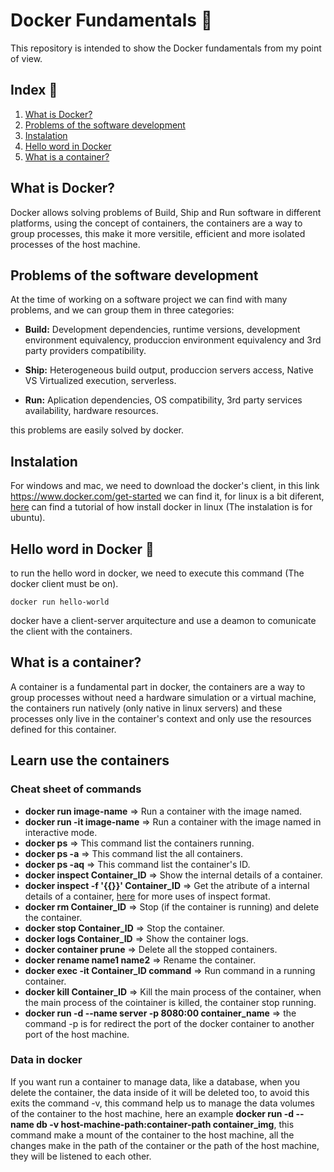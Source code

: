 # Docker Fundamentals :whale:
This repository is intended to show the Docker fundamentals from my point of view.

## Index :file_folder:

1. [What is Docker?](#id1)
2. [Problems of the software development](#id2)
3. [Instalation](#id3)
4. [Hello word in Docker](#id4)
5. [What is a container?](#id5)

<div id='id1'/>

## What is Docker?

Docker allows solving problems of Build, Ship and Run software in different platforms, using the concept of containers, the containers are a way to group processes, this make it more versitile, efficient and more isolated processes of the host machine.

<div id='id2'/>

## Problems of the software development

At the time of working on a software project we can find with many problems, and we can group them in three categories:

- **Build:** Development dependencies, runtime versions, development environment equivalency, produccion environment equivalency and 3rd party providers compatibility.

- **Ship:** Heterogeneous build output, produccion servers access, Native VS Virtualized execution, serverless.

- **Run:** Aplication dependencies, OS compatibility, 3rd party services availability, hardware resources.

this problems are easily solved by docker.

<div id='id3'/>

## Instalation

For windows and mac, we need to download the docker's client, in this link https://www.docker.com/get-started we can find it, for linux is a bit diferent, [here](https://docs.docker.com/engine/install/ubuntu/) can find a tutorial of how install docker in linux (The instalation is for ubuntu).

<div id='id4'/>

## Hello word in Docker :whale:

to run the hello word in docker, we need to execute this command (The docker client must be on).

```
docker run hello-world
```

docker have a client-server arquitecture and use a deamon to comunicate the client with the containers.

<div id='id5'/>

## What is a container?

A container is a fundamental part in docker, the containers are a way to group processes without need a hardware simulation or a virtual machine, the containers run natively (only native in linux servers) and these processes only live in the container's context and only use the resources defined for this container.

<div id='id6'/>

## Learn use the containers

### Cheat sheet of commands

- **docker run image-name** => Run a container with the image named.
- **docker run -it image-name** => Run a container with the image named in interactive mode.
- **docker ps** => This command list the containers running.
- **docker ps -a** => This command list the all containers.
- **docker ps -aq** => This command list the container's ID.
- **docker inspect Container_ID** => Show the internal details of a container.
- **docker inspect -f '{{}}' Container_ID** => Get the atribute of a internal details of a container, [here](https://docs.docker.com/engine/reference/commandline/inspect/) for more uses of inspect format.
- **docker rm Container_ID** => Stop (if the container is running) and delete the container.
- **docker stop Container_ID** => Stop the container.
- **docker logs Container_ID** => Show the container logs.
- **docker container prune** => Delete all the stopped containers.
- **docker rename name1 name2** => Rename the container.
- **docker exec -it Container_ID command** => Run command in a running container.
- **docker kill Container_ID** => Kill the main process of the container, when the main process of the cointainer is killed, the container stop running.
- **docker run -d --name server -p 8080:00  container_name** => the command -p is for redirect the port of the docker container to another port of the host machine.

### Data in docker

If you want run a container to manage data, like a database, when you delete the container, the data inside of it will be deleted too, to avoid this exits the command -v, this command help us to manage the data volumes of the container to the host machine, here an example **docker run -d --name db -v host-machine-path:container-path container_img**, this command make a mount of the container to the host machine, all the changes make in the path of the container or the path of the host machine, they will be listened to each other.


